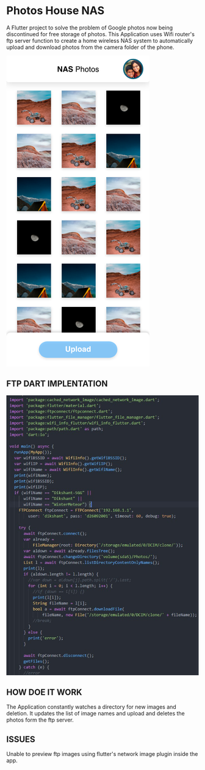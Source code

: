 # Photos House NAS

A Flutter project to solve the problem of Google photos now being discontinued for free storage of photos.
This Application uses Wifi router's ftp server function to create a home wireless NAS system to automatically upload and download photos from the camera folder of the phone.

![alt text](img.png)

## FTP DART IMPLENTATION
![alttest](./code.jpg)

## HOW DOE IT WORK
The Application constantly watches a directory for new images and deletion. It updates the list of image names and upload and deletes the photos form the ftp server.

## ISSUES
Unable to preview ftp images using flutter's network image plugin inside the app.
